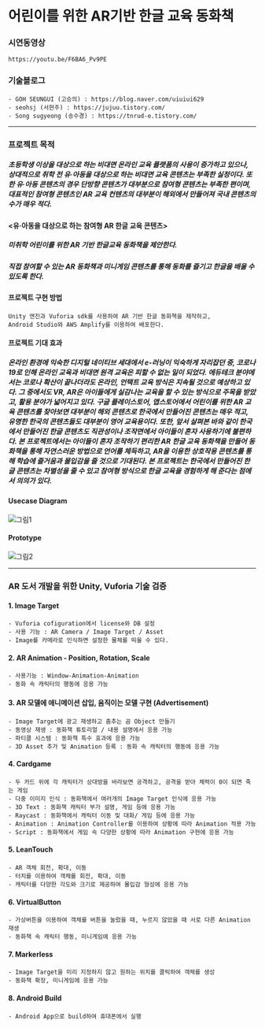 # 어린이를 위한 AR기반 한글 교육 동화책

### 시연동영상
    https://youtu.be/F6BA6_Pv9PE

### 기술블로그
    - GOH SEUNGUI (고승의) : https://blog.naver.com/uiuiui629
    - seohsj (서현주) : https://jujuu.tistory.com/
    - Song sugyeong (송수경) : https://tnrud-e.tistory.com/
    
----------------------

### 프로젝트 목적
##### 초등학생 이상을 대상으로 하는 비대면 온라인 교육 플랫폼의 사용이 증가하고 있으나, 상대적으로 취학 전 유·아동을 대상으로 하는 비대면 교육 콘텐츠는 부족한 실정이다.  또한 유·아동 콘텐츠의 경우 단방향 콘텐츠가 대부분으로 참여형 콘텐츠는 부족한 편이며, 대표적인 참여형 콘텐츠인 AR 교육 컨텐츠의 대부분이 해외에서 만들어져 국내 콘텐츠의 수가 매우 적다.

#### <유·아동을 대상으로 하는 참여형 AR 한글 교육 콘텐츠>
##### 미취학 어린이를 위한 AR 기반 한글교육 동화책을 제안한다. 
##### 직접 참여할 수 있는 AR 동화책과 미니게임 콘텐츠를 통해 동화를 즐기고 한글을 배울 수 있도록 한다. 

#### 프로젝트 구현 방법
    Unity 엔진과 Vuforia sdk를 사용하여 AR 기반 한글 동화책을 제작하고,
    Android Studio와 AWS Amplify를 이용하여 배포한다.

#### 프로젝트 기대 효과
##### 온라인 환경에 익숙한 디지털 네이티브 세대에서 e-러닝이 익숙하게 자리잡던 중, 코로나 19로 인해 온라인 교육과 비대면 원격 교육은 피할 수 없는 일이 되었다. 에듀테크 분야에서는 코로나 확산이 끝나더라도 온라인, 언택트 교육 방식은 지속될 것으로 예상하고 있다. 그 중에서도 VR, AR은 아이들에게 실감나는 교육을 할 수 있는 방식으로 주목을 받았고, 활용 분야가 넓어지고 있다. 구글 플레이스토어, 앱스토어에서 어린이를 위한 AR 교육 콘텐츠를 찾아보면 대부분이 해외 콘텐츠로 한국에서 만들어진 콘텐츠는 매우 적고, 유명한 한국의 콘텐츠들도 대부분이 영어 교육용이다. 또한, 앞서 살펴본 바와 같이 한국에서 만들어진 한글 콘텐츠도 직관성이나 조작면에서 아이들이 혼자 사용하기에 불편하다. 본 프로젝트에서는 아이들이 혼자 조작하기 편리한 AR 한글 교육 동화책을 만들어 동화책을 통해 자연스러운 방법으로 언어를 체득하고, AR을 이용한 상호작용 콘텐츠를 통해 학습에 즐거움과 몰입감을 줄 것으로 기대된다. 본 프로젝트는 한국에서 만들어진 한글 콘텐츠는 차별성을 줄 수 있고 참여형 방식으로 한글 교육을 경험하게 해 준다는 점에서 의의가 있다.

#### Usecase Diagram
![그림1](https://user-images.githubusercontent.com/55377485/101872792-2d55e000-3bc9-11eb-8c5a-98229ad6c75e.png)

#### Prototype
![그림2](https://user-images.githubusercontent.com/55377485/101872797-2e870d00-3bc9-11eb-8b9d-4c9062c40e76.png)


----------------------

### AR 도서 개발을 위한 Unity, Vuforia 기술 검증

#### 1. Image Target
    - Vuforia cofiguration에서 license와 DB 설정
    - 사용 기능 : AR Camera / Image Target / Asset
    - Image를 카메라로 인식하면 설정한 물체를 띄울 수 있다.

#### 2. AR Animation - Position, Rotation, Scale
    - 사용기능 : Window-Animation-Animation
    - 동화 속 캐릭터의 행동에 응용 가능

#### 3. AR 모델에 애니메이션 삽입, 움직이는 모델 구현 (Advertisement)
    - Image Target에 광고 재생하고 춤추는 곰 Object 만들기
    - 동영상 재생 : 동화책 튜토리얼 / 내용 설명에서 응용 가능 
    - 파티클 시스템 : 동화책 특수 효과에 응용 가능
    - 3D Asset 추가 및 Animation 등록 : 동화 속 캐릭터의 행동에 응용 가능

#### 4. Cardgame
    - 두 카드 위에 각 캐릭터가 상대방을 바라보면 공격하고, 공격을 받아 체력이 0이 되면 죽는 게임
    - 다중 이미지 인식 : 동화책에서 여러개의 Image Target 인식에 응용 가능
    - 3D Text : 동화책 캐릭터 부가 설명, 게임 등에 응용 가능
    - Raycast : 동화책에서 캐릭터 이동 및 대화/ 게임 등에 응용 가능
    - Animation : Animation Controller를 이용하여 상황에 따라 Animation 적용 가능
    - Script : 동화책에서 게임 속 다양한 상황에 따라 Animation 구현에 응용 가능

#### 5. LeanTouch
    - AR 객체 회전, 확대, 이동
    - 터치를 이용하여 객체를 회전, 확대, 이동
    - 캐릭터를 다양한 각도와 크기로 제공하여 몰입감 형성에 응용 가능

#### 6. VirtualButton
    - 가상버튼을 이용하여 객체를 버튼을 눌렀을 때, 누르지 않았을 때 서로 다른 Animation 재생
    - 동화책 속 캐릭터 행동, 미니게임에 응용 가능

#### 7. Markerless
    - Image Target을 미리 지정하지 않고 원하는 위치를 클릭하여 객체를 생성
    - 동화책 확장, 미니게임에 응용 가능

#### 8. Android Build
    - Android App으로 build하여 휴대폰에서 실행
